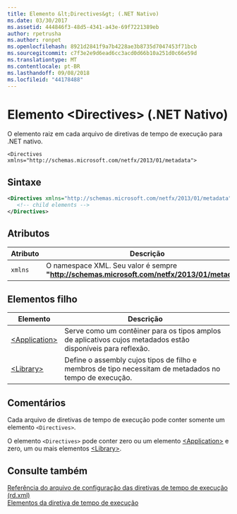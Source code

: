 ```yaml
---
title: Elemento &lt;Directives&gt; (.NET Nativo)
ms.date: 03/30/2017
ms.assetid: 444846f3-48d5-4341-a43e-69f7221389eb
author: rpetrusha
ms.author: ronpet
ms.openlocfilehash: 8921d2841f9a7b4228ae3b8735d7047453f71bcb
ms.sourcegitcommit: c7f3e2e9d6ead6cc3acd0d66b10a251d0c66e59d
ms.translationtype: MT
ms.contentlocale: pt-BR
ms.lasthandoff: 09/08/2018
ms.locfileid: "44178488"
---
```

# <a name="ltdirectivesgt-element-net-native"></a>Elemento &lt;Directives&gt; (.NET Nativo)
O elemento raiz em cada arquivo de diretivas de tempo de execução para .NET nativo.  
  
 `<Directives xmlns="http://schemas.microsoft.com/netfx/2013/01/metadata">` 
  
## <a name="syntax"></a>Sintaxe  
  
```xml  
<Directives xmlns="http://schemas.microsoft.com/netfx/2013/01/metadata">  
   <!-- child elements -->   
</Directives>  
```  
  
## <a name="attributes"></a>Atributos  
  
|Atributo|Descrição|  
|---------------|-----------------|  
|`xmlns`|O namespace XML. Seu valor é sempre **"http://schemas.microsoft.com/netfx/2013/01/metadata"**.|  
  
## <a name="child-elements"></a>Elementos filho  
  
|Elemento|Descrição|  
|-------------|-----------------|  
|[\<Application>](../../../docs/framework/net-native/application-element-net-native.md)|Serve como um contêiner para os tipos amplos de aplicativos cujos metadados estão disponíveis para reflexão.|  
|[\<Library>](../../../docs/framework/net-native/library-element-net-native.md)|Define o assembly cujos tipos de filho e membros de tipo necessitam de metadados no tempo de execução.|  
  
## <a name="remarks"></a>Comentários  
 Cada arquivo de diretivas de tempo de execução pode conter somente um elemento `<Directives>`.  
  
 O elemento `<Directives>` pode conter zero ou um elemento [\<Application>](../../../docs/framework/net-native/application-element-net-native.md) e zero, um ou mais elementos [\<Library>](../../../docs/framework/net-native/library-element-net-native.md).  
  
## <a name="see-also"></a>Consulte também  
 [Referência do arquivo de configuração das diretivas de tempo de execução (rd.xml)](../../../docs/framework/net-native/runtime-directives-rd-xml-configuration-file-reference.md)  
 [Elementos da diretiva de tempo de execução](../../../docs/framework/net-native/runtime-directive-elements.md)
